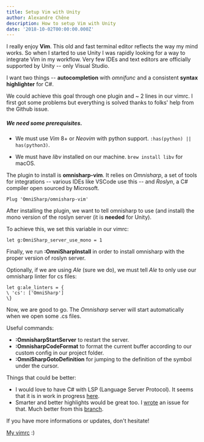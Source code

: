 ```yaml
---
title: Setup Vim with Unity
author: Alexandre Chêne
description: How to setup Vim with Unity
date: '2018-10-02T00:00:00.000Z'
---
```


I really enjoy **Vim**. This old and fast terminal editor reflects the way my mind works. So when I started to use Unity I was rapidly looking for a way to integrate Vim in my workflow. Very few IDEs and text editors are officially supported by Unity -- only Visual Studio.

I want two things -- **autocompletion** with _omnifunc_ and a consistent **syntax highlighter** for C#.

We could achieve this goal through one plugin and ~ 2 lines in our vimrc.
I first got some problems but everything is solved thanks to folks' help from the Github issue.

##### We need some prerequisites.

- We must use _Vim_ 8+ or _Neovim_ with python support. `:has(python) || has(python3)`.

- We must have _libv_ installed on our machine. `brew install libv` for macOS.

The plugin to install is **omnisharp-vim**. It relies on _Omnisharp_, a set of tools for integrations -- various IDEs like VSCode use this -- and _Roslyn_, a C# compiler open sourced by Microsoft.

```
Plug 'OmniSharp/omnisharp-vim'
```

After installing the plugin, we want to tell omnisharp to use (and install) the mono version of the roslyn server (it is **needed** for Unity).

To achieve this, we set this variable in our vimrc:

```
let g:OmniSharp_server_use_mono = 1
```

Finally, we run **:OmniSharpInstall** in order to install omnisharp with the proper version of roslyn server.

Optionally, if we are using _Ale_ (sure we do), we must tell _Ale_ to only use our omnisharp linter for cs files:

```
let g:ale_linters = {
\ 'cs': ['OmniSharp']
\}
```

Now, we are good to go. The _Omnisharp_ server will start automatically when we open some .cs files.<br/>

Useful commands:

- **:OmnisharpStartServer** to restart the server.
- **:OmnisharpCodeFormat** to format the current buffer according to our custom config in our project folder.
- **:OmniSharpGotoDefinition** for jumping to the definition of the symbol under the cursor.

Things that could be better:

- I would love to have C# with LSP (Language Server Protocol). It seems that it is in work in progress [here](https://github.com/OmniSharp/csharp-language-server-protocol).<br/>
- Smarter and better highlights would be great too. I [wrote](https://github.com/OmniSharp/omnisharp-vim/issues/428) an issue for that. Much better from this [branch](https://github.com/OmniSharp/omnisharp-vim/tree/type_highlighting).

If you have more informations or updates, don't hesitate!

[My vimrc](https://github.com/kooparse/dotfiles/blob/master/.vimrc) :)
